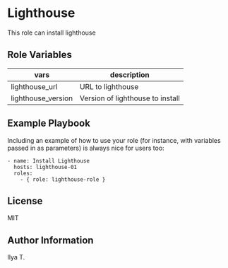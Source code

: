 Lighthouse
=========

This role can install lighthouse


Role Variables
--------------

| vars               | description                      |
|--------------------|----------------------------------|
| lighthouse_url     | URL to lighthouse                |
| lighthouse_version | Version of lighthouse to install |


Example Playbook
----------------

Including an example of how to use your role (for instance, with variables passed in as parameters) is always nice for users too:


```
- name: Install Lighthouse
  hosts: lighthouse-01
  roles:
    - { role: lighthouse-role }        
```

License
-------

MIT

Author Information
------------------

Ilya T.
